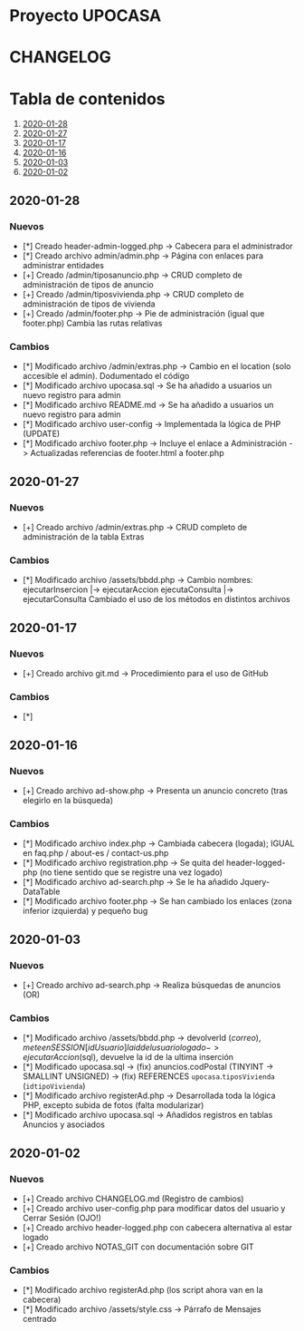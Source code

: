 # Proyecto UPOCASA

# CHANGELOG

# Tabla de contenidos
1. [2020-01-28](#2020-01-28)
1. [2020-01-27](#2020-01-27)
2. [2020-01-17](#2020-01-17)
3. [2020-01-16](#2020-01-16)
4. [2020-01-03](#2020-01-03)
5. [2020-01-02](#2020-01-02)

## 2020-01-28

### Nuevos 

* [*] Creado header-admin-logged.php        -> Cabecera para el administrador
* [*] Creado archivo admin/admin.php        -> Página con enlaces para administrar entidades
* [+] Creado /admin/tiposanuncio.php        -> CRUD completo de administración de tipos de anuncio
* [+] Creado /admin/tiposvivienda.php       -> CRUD completo de administración de tipos de vivienda
* [+] Creado /admin/footer.php              -> Pie de administración (igual que footer.php)
                                            Cambia las rutas relativas

### Cambios

* [*] Modificado archivo /admin/extras.php  -> Cambio en el location (solo accesible el admin). Dodumentado el código
* [*] Modificado archivo upocasa.sql        -> Se ha añadido a usuarios un nuevo registro para admin
* [*] Modificado archivo README.md          -> Se ha añadido a usuarios un nuevo registro para admin  
* [*] Modificado archivo user-config        -> Implementada la lógica de PHP (UPDATE) 
* [*] Modificado archivo footer.php         -> Incluye el enlace a Administración 
                                            -> Actualizadas referencias de footer.html a footer.php

## 2020-01-27

### Nuevos 

* [+] Creado archivo /admin/extras.php      -> CRUD completo de administración de la tabla Extras

### Cambios

* [*] Modificado archivo /assets/bbdd.php   -> Cambio nombres: ejecutarInsercion |-> ejecutarAccion
                                                                ejecutaConsulta |-> ejecutarConsulta
                                            Cambiado el uso de los métodos en distintos archivos

## 2020-01-17

### Nuevos 

* [+] Creado archivo git.md                 -> Procedimiento para el uso de GitHub

### Cambios

* [*] 


## 2020-01-16

### Nuevos 

* [+] Creado archivo ad-show.php           -> Presenta un anuncio concreto (tras elegirlo en la búsqueda)

### Cambios

* [*] Modificado archivo index.php         -> Cambiada cabecera (logada); IGUAL en faq.php / about-es / contact-us.php
* [*] Modificado archivo registration.php  -> Se quita del header-logged-php (no tiene sentido que se registre una vez logado)
* [*] Modificado archivo ad-search.php     -> Se le ha añadido Jquery-DataTable
* [*] Modificado archivo footer.php       -> Se han cambiado los enlaces (zona inferior izquierda) y pequeño bug

## 2020-01-03

### Nuevos 

* [+] Creado archivo ad-search.php         -> Realiza búsquedas de anuncios (OR)

### Cambios

* [*] Modificado archivo /assets/bbdd.php  -> devolverId ($correo), mete en SESSION[idUsuario] la id del usuario logado
                                           -> ejecutarAccion ($sql), devuelve la id de la ultima inserción
* [*] Modificado upocasa.sql               -> (fix) anuncios.codPostal (TINYINT -> SMALLINT UNSIGNED)
                                           -> (fix) REFERENCES `upocasa`.`tiposVivienda` (`idtipoVivienda`)
* [*] Modificado archivo registerAd.php    -> Desarrollada toda la lógica PHP, excepto subida de fotos (falta modularizar)
* [*] Modificado archivo upocasa.sql       -> Añadidos registros en tablas Anuncios y asociados

## 2020-01-02

### Nuevos 

* [+] Creado archivo CHANGELOG.md (Registro de cambios)
* [+] Creado archivo user-config.php para modificar datos del usuario y Cerrar Sesión (OJO!)
* [+] Creado archivo header-logged.php con cabecera alternativa al estar logado
* [+] Creado archivo NOTAS_GIT con documentación sobre GIT

### Cambios

* [*] Modificado archivo registerAd.php (los script ahora van en la cabecera)
* [*] Modificado archivo /assets/style.css -> Párrafo de Mensajes centrado
